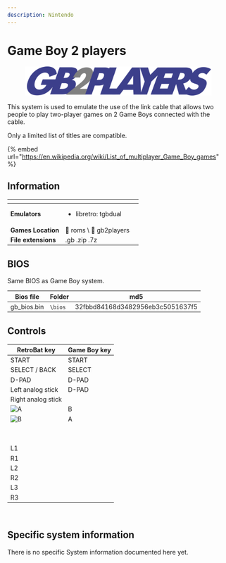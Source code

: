 ```yaml
---
description: Nintendo
---
```


# Game Boy 2 players

<figure><img src="https://raw.githubusercontent.com/fabricecaruso/es-theme-carbon/52ff37c9e265587d006945a2ba695b5a962b3a3d/art/logos/gb2players.svg" alt=""><figcaption></figcaption></figure>

This system is used to emulate the use of the link cable that allows two people to play two-player games on 2 Game Boys connected with the cable.

Only a limited list of titles are compatible.

{% embed url="https://en.wikipedia.org/wiki/List_of_multiplayer_Game_Boy_games" %}

## Information

<table data-header-hidden><thead><tr><th></th><th></th><th data-hidden></th></tr></thead><tbody><tr><td><strong>Emulators</strong></td><td><ul><li>libretro: tgbdual</li></ul></td><td></td></tr><tr><td><strong>Games Location</strong></td><td><span data-gb-custom-inline data-tag="emoji" data-code="1f4c1">📁</span> roms \ <span data-gb-custom-inline data-tag="emoji" data-code="1f4c2">📂</span> gb2players</td><td></td></tr><tr><td><strong>File extensions</strong></td><td>.gb .zip .7z</td><td></td></tr></tbody></table>

## BIOS

Same BIOS as Game Boy system.

| Bios file    | Folder  | md5                              |
| ------------ | ------- | -------------------------------- |
| gb\_bios.bin | `\bios` | 32fbbd84168d3482956eb3c5051637f5 |

## Controls

| RetroBat key                                                                              | Game Boy key |
| ----------------------------------------------------------------------------------------- | ------------ |
| START                                                                                     | START        |
| SELECT / BACK                                                                             | SELECT       |
| D-PAD                                                                                     | D-PAD        |
| Left analog stick                                                                         | D-PAD        |
| Right analog stick                                                                        |              |
| ![A](<../../../../.gitbook/assets/image (1) (2) (1).png>)                                 | B            |
| ![B](<../../../../.gitbook/assets/image (4) (1).png>)                                     | A            |
| <img src="../../../../.gitbook/assets/image (3) (1) (2).png" alt="" data-size="original"> |              |
| <img src="../../../../.gitbook/assets/image (2) (1) (1).png" alt="" data-size="line">     |              |
| L1                                                                                        |              |
| R1                                                                                        |              |
| L2                                                                                        |              |
| R2                                                                                        |              |
| L3                                                                                        |              |
| R3                                                                                        |              |

<figure><img src="https://i.imgur.com/yDQp2P6.png" alt=""><figcaption></figcaption></figure>

## Specific system information

There is no specific System information documented here yet.
